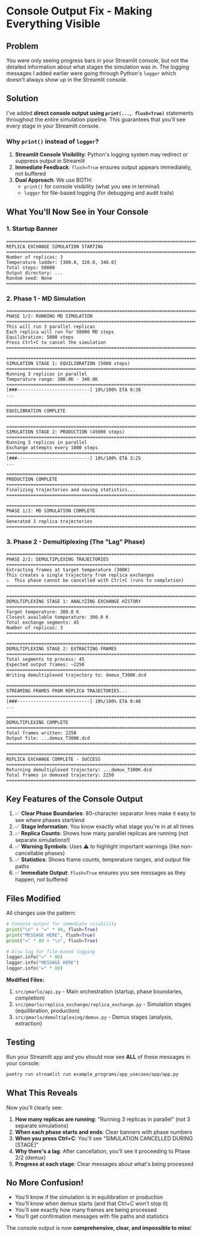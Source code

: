 # Console Output Fix - Making Everything Visible

## Problem

You were only seeing progress bars in your Streamlit console, but not the detailed information about what stages the simulation was in. The logging messages I added earlier were going through Python's `logger` which doesn't always show up in the Streamlit console.

## Solution

I've added **direct console output using `print(..., flush=True)`** statements throughout the entire simulation pipeline. This guarantees that you'll see every stage in your Streamlit console.

### Why `print()` instead of `logger`?

1. **Streamlit Console Visibility**: Python's logging system may redirect or suppress output in Streamlit
2. **Immediate Feedback**: `flush=True` ensures output appears immediately, not buffered
3. **Dual Approach**: We use BOTH:
   - `print()` for console visibility (what you see in terminal)
   - `logger` for file-based logging (for debugging and audit trails)

## What You'll Now See in Your Console

### 1. Startup Banner
```
================================================================================
REPLICA EXCHANGE SIMULATION STARTING
================================================================================
Number of replicas: 3
Temperature ladder: [300.0, 320.0, 340.0]
Total steps: 50000
Output directory: ...
Random seed: None
================================================================================
```

### 2. Phase 1 - MD Simulation
```
================================================================================
PHASE 1/2: RUNNING MD SIMULATION
================================================================================
This will run 3 parallel replicas
Each replica will run for 50000 MD steps
Equilibration: 5000 steps
Press Ctrl+C to cancel the simulation
================================================================================

================================================================================
SIMULATION STAGE 1: EQUILIBRATION (5000 steps)
================================================================================
Running 3 replicas in parallel
Temperature range: 300.0K - 340.0K
================================================================================
[###---------------------------] 10%/100% ETA 0:38
...

================================================================================
EQUILIBRATION COMPLETE
================================================================================

================================================================================
SIMULATION STAGE 2: PRODUCTION (45000 steps)
================================================================================
Running 3 replicas in parallel
Exchange attempts every 1000 steps
================================================================================
[###---------------------------] 10%/100% ETA 3:25
...

================================================================================
PRODUCTION COMPLETE
================================================================================
Finalizing trajectories and saving statistics...
================================================================================

================================================================================
PHASE 1/2: MD SIMULATION COMPLETE
================================================================================
Generated 3 replica trajectories
================================================================================
```

### 3. Phase 2 - Demultiplexing (The "Lag" Phase)
```
================================================================================
PHASE 2/2: DEMULTIPLEXING TRAJECTORIES
================================================================================
Extracting frames at target temperature (300K)
This creates a single trajectory from replica exchanges
⚠️  This phase cannot be cancelled with Ctrl+C (runs to completion)
================================================================================

================================================================================
DEMULTIPLEXING STAGE 1: ANALYZING EXCHANGE HISTORY
================================================================================
Target temperature: 300.0 K
Closest available temperature: 300.0 K
Total exchange segments: 45
Number of replicas: 3
================================================================================

================================================================================
DEMULTIPLEXING STAGE 2: EXTRACTING FRAMES
================================================================================
Total segments to process: 45
Expected output frames: ~2250
================================================================================
Writing demultiplexed trajectory to: demux_T300K.dcd

================================================================================
STREAMING FRAMES FROM REPLICA TRAJECTORIES...
================================================================================
[###---------------------------] 10%/100% ETA 0:40
...

================================================================================
DEMULTIPLEXING COMPLETE
================================================================================
Total frames written: 2250
Output file: ...demux_T300K.dcd
================================================================================

================================================================================
REPLICA EXCHANGE COMPLETE - SUCCESS
================================================================================
Returning demultiplexed trajectory: ...demux_T300K.dcd
Total frames in demuxed trajectory: 2250
================================================================================
```

## Key Features of the Console Output

1. ✅ **Clear Phase Boundaries**: 80-character separator lines make it easy to see where phases start/end
2. ✅ **Stage Information**: You know exactly what stage you're in at all times
3. ✅ **Replica Counts**: Shows how many parallel replicas are running (not separate simulations!)
4. ✅ **Warning Symbols**: Uses ⚠️ to highlight important warnings (like non-cancellable phases)
5. ✅ **Statistics**: Shows frame counts, temperature ranges, and output file paths
6. ✅ **Immediate Output**: `flush=True` ensures you see messages as they happen, not buffered

## Files Modified

All changes use the pattern:
```python
# Console output for immediate visibility
print("\n" + "=" * 80, flush=True)
print("MESSAGE HERE", flush=True)
print("=" * 80 + "\n", flush=True)

# Also log for file-based logging
logger.info("=" * 80)
logger.info("MESSAGE HERE")
logger.info("=" * 80)
```

**Modified Files:**
1. `src/pmarlo/api.py` - Main orchestration (startup, phase boundaries, completion)
2. `src/pmarlo/replica_exchange/replica_exchange.py` - Simulation stages (equilibration, production)
3. `src/pmarlo/demultiplexing/demux.py` - Demux stages (analysis, extraction)

## Testing

Run your Streamlit app and you should now see **ALL** of these messages in your console:

```bash
poetry run streamlit run example_programs/app_usecase/app/app.py
```

## What This Reveals

Now you'll clearly see:

1. **How many replicas are running**: "Running 3 replicas in parallel" (not 3 separate simulations)
2. **When each phase starts and ends**: Clear banners with phase numbers
3. **When you press Ctrl+C**: You'll see "SIMULATION CANCELLED DURING [STAGE]"
4. **Why there's a lag**: After cancellation, you'll see it proceeding to Phase 2/2 (demux)
5. **Progress at each stage**: Clear messages about what's being processed

## No More Confusion!

- You'll know if the simulation is in equilibration or production
- You'll know when demux starts (and that Ctrl+C won't stop it)
- You'll see exactly how many frames are being processed
- You'll get confirmation messages with file paths and statistics

The console output is now **comprehensive, clear, and impossible to miss**!

